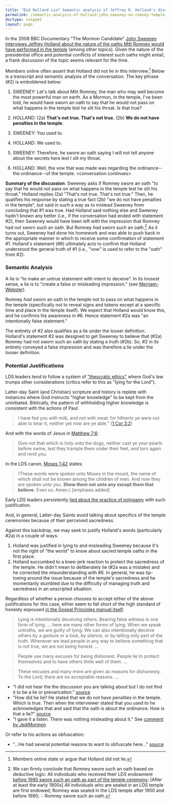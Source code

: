 ```yaml
---
title: "Did Holland Lie? Semantic analysis of Jeffrey R. Holland's discussion with John Sweeney about Mitt Romney's Temple Oaths"
permalink: /semantic-analysis-of-holland-john-sweeney-on-romney-temple-oaths/
doctype: snippet
layout: page
---
```


In the 2008 BBC Documentary "The Mormon Candidate" [John Sweeney interviews Jeffrey Holland about the nature of the oaths Mitt Romney would have performed in the temple](https://www.youtube.com/watch?v=0zE8JKDZazc) (among other topics).  Given the nature of the presidential office and potential conflicts of interest such oaths might entail, a frank discussion of the topic seems relevant for the time.

Members online often assert that Holland did not lie in this interview.[^membersassert] Below is a transcript and semantic analysis of the conversation.  The key phrase (#2) is emboldened below:

1. SWEENEY: Let's talk about Mitt Romney, the man who may well become the most powerful man on earth.  As a Mormon, in the temple, I've been told, he would have sworn an oath to say that he would not pass on what happens in the temple lest he slit his throat.  Is that true?

2. HOLLAND: (2a) **That's not true.  That's not true.** (2b) **We do not have penalties in the temple**.

3. SWEENEY: You used to.

4. HOLLAND: We used to.

5. SWEENEY: Therefore, he swore an oath saying I will not tell anyone about the secrets here lest I slit my throat.

6. HOLLAND: Well, the vow that was made was regarding the ordinance--the ordinance--of the temple. \<conversation continues\>

**Summary of the discussion**: Sweeney asks if Romney swore an oath "to say that he would not pass on what happens in the temple lest he slit his throat."  Holland replies (2a) "That's not true.  That's not true."  Then, he qualifies his response by stating a true fact (2b) "we do not have penalties in the temple", but said in such a way as to mislead Sweeney from concluding that #1 was true.  Had Holland said nothing else and Sweeney hadn't known any better (i.e., if the conversation had ended with statement #2), then Sweeney would have been left with the impression that Romney had _not_ sworn such an oath.  But Romney _had_ sworn such an oath.[^romneysworeanoath]  As it turns out, Sweeney had done his homework and was able to push back in the appropriate manner in which to receive some confirmation of statement #1.  Holland's statement (#6) ultimately acts to confirm that Holland understood the general truth of #1 (i.e., "vow" is used to refer to the "oath" from #2).

### Semantic Analysis

A lie is "to make an untrue statement with intent to deceive". In its loosest sense, a lie is to "create a false or misleading impression." (see [Merriam-Webster](https://www.merriam-webster.com/dictionary/lie)).

Romney _had_ sworn an oath in the temple not to pass on what happens in the temple (specifically not to reveal signs and tokens except at a specific time and place in the temple itself).  We expect that Holland would know this, and he confirms his awareness in #6.  Hence statement #2a was "an intentionally false statement."

The entirety of #2 also qualifies as a lie under the looser definition.  Holland's statement #2 was designed to get Sweeney to believe that (#2a) Romney had not sworn such an oath by stating a truth (#2b).  So, #2 in its entirety conveyed a false impression and was therefore a lie under the looser definition.

### Potential Justifications 

LDS leaders tend to follow a system of ["theocratic ethics"](http://www.patheos.com/mormon/theocratic-ethics-todd-compton-10-24-2012) where God's law trumps other considerations (critics refer to this as "lying for the Lord").

Latter-day Saint (and Christian) scripture and history is replete with instances where God instructs "higher knowledge" to be kept from the uninitiated.  Biblically, the pattern of withholding higher knowledge is consistent with the actions of Paul:

> I have fed you with milk, and not with meat: for hitherto ye were not able to bear it, neither yet now are ye able." ([1 Cor 3:2](http://biblehub.com/1_corinthians/3-2.htm))

And with the words of Jesus in [Matthew 7:6](http://biblehub.com/matthew/7-6.htm):

> Give not that which is holy unto the dogs, neither cast ye your pearls before swine, lest they trample them under their feet, and turn again and rend you.

In the LDS canon, [Moses 1:42](https://www.lds.org/scriptures/pgp/moses/1.42) states:

> (These words were spoken unto Moses in the mount, the name of which shall not be known among the children of men. And now they are spoken unto you. **Show them not unto any except them that believe.** Even so. Amen.) [emphasis added]

Early LDS leaders persistently [lied about the practice of polygamy](https://mormonbandwagon.com/bwv549/joseph-smiths-polygamy-denials/) with such justification.

And, in general, Latter-day Saints avoid talking about specifics of the temple ceremonies because of their perceived sacredness.

Against this backdrop, we may seek to justify Holland's words (particularly #2a) in a couple of ways: 

1. Holland was justified in lying to and misleading Sweeney because it's not the right of "the world" to know about sacred temple oaths in the first place.
2. Holland succumbed to a knee-jerk reaction to protect the sacredness of the temple.  He didn't mean to deliberately lie (#2a was a mistake) and he corrected the misunderstanding with #6.  In general, he was tip-toeing around the issue because of the temple's sacredness and he momentarily stumbled due to the difficulty of managing truth and sacredness in an unscripted situation.

Regardless of whether a person chooses to accept either of the above justifications for this case, either seem to fall short of the high standard of honesty espoused [in the Gospel Principles manual itself](https://www.lds.org/manual/gospel-principles/chapter-31-honesty?lang=eng#p11):

> Lying is intentionally deceiving others. Bearing false witness is one form of lying. ... here are many other forms of lying. When we speak untruths, we are guilty of lying. We can also intentionally deceive others by a gesture or a look, by silence, or by telling only part of the truth. Whenever we lead people in any way to believe something that is not true, we are not being honest. ...

> People use many excuses for being dishonest. People lie to protect themselves and to have others think well of them. ...

> These excuses and many more are given as reasons for dishonesty. To the Lord, there are no acceptable reasons. ...

[^membersassert]: Members online state or argue that Holland did not lie:

* "I did not hear the the discussion you are talking about but I do not find it to be a lie or prevarication." [source](https://www.quora.com/Why-did-the-Mormon-leader-Jeffrey-Holland-lie-on-television-about-Mitt-Romney-executing-the-signs-of-the-penalty-in-the-Mormon-temple/answer/R-Lynn-Thomas?srid=uJIq)
* "How did he lie? He stated that we do not have penalties in the temple. Which is true. Then when the interviewer stated that you used to he acknowledges that and said that the oath is about the ordinance. How is that a lie?" [source](https://www.quora.com/Why-did-the-Mormon-leader-Jeffrey-Holland-lie-on-television-about-Mitt-Romney-executing-the-signs-of-the-penalty-in-the-Mormon-temple/answer/Andrew-McLean-11?srid=uJIq)
* "I gave it a listen. There was nothing misleading about it." See [comment by JediMormon](https://www.youtube.com/watch?v=0zE8JKDZazc)

Or refer to his actions as obfuscation:

* "...He had several potential reasons to want to obfuscate here..." [source](https://www.quora.com/Why-did-Jeffrey-R-Holland-lie-to-the-media-about-the-temple-oath-relating-to-slitting-our-throats/answer/Craig-Good?srid=uJIq)

[^romneysworeanoath]: We can firmly conclude that Romney swore such an oath based on deductive logic: All individuals who received their LDS endowment [before 1990 swore such an oath as part of the temple ceremony](https://en.wikipedia.org/wiki/Penalty_(Mormonism)); [After at least the early 1900s] All individuals who are sealed in an LDS temple are first endowed; Romney was sealed in the LDS temple after 1900 and before 1990; ∴ Romney swore such an oath.
